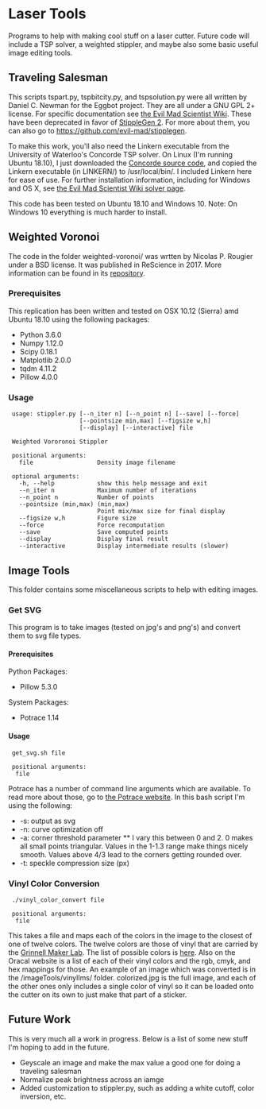 # Laser Tools
Programs to help with making cool stuff on a laser cutter. Future code will include a TSP solver, a weighted stippler, and maybe also some basic useful image editing tools.

## Traveling Salesman
This scripts tspart.py, tspbitcity.py, and tspsolution.py were all written by Daniel C. Newman for the Eggbot project. They are all under a GNU GPL 2+ license. For specific documentation see [the Evil Mad Scientist Wiki](https://wiki.evilmadscientist.com/Generating_TSP_art_from_a_stippled_image). These have been deprecated in favor of [StippleGen 2](https://github.com/evil-mad/stipplegen). For more about them, you can also go to https://github.com/evil-mad/stipplegen.


To make this work, you'll also need the Linkern executable from the University of Waterloo's Concorde TSP solver. On Linux (I'm running Ubuntu 18.10), I just downloaded the [Concorde source code](http://www.math.uwaterloo.ca/tsp/concorde/downloads/downloads.htm), and copied the Linkern executable (in LINKERN/) to /usr/local/bin/. I included Linkern here for ease of use. For further installation information, including for Windows and OS X, see [the Evil Mad Scientist Wiki solver page](https://wiki.evilmadscientist.com/Obtaining_a_TSP_solver).

This code has been tested on Ubuntu 18.10 and Windows 10. Note: On Windows 10 everything is much harder to install.


## Weighted Voronoi
The code in the folder weighted-voronoi/ was wrtten by Nicolas P. Rougier under a BSD license. It was published in ReScience in 2017. More information can be found in its [repository](https://github.com/ReScience-Archives/Rougier-2017/).

### Prerequisites

This replication has been written and tested on OSX 10.12 (Sierra) amd Ubuntu 18.10 using the
following packages:

 * Python 3.6.0
 * Numpy 1.12.0
 * Scipy 0.18.1
 * Matplotlib 2.0.0
 * tqdm 4.11.2
 * Pillow 4.0.0


### Usage

```
 usage: stippler.py [--n_iter n] [--n_point n] [--save] [--force]
                    [--pointsize min,max] [--figsize w,h]
                    [--display] [--interactive] file

 Weighted Vororonoi Stippler

 positional arguments:
   file                  Density image filename

 optional arguments:
   -h, --help            show this help message and exit
   --n_iter n            Maximum number of iterations
   --n_point n           Number of points
   --pointsize (min,max) (min,max)
                         Point mix/max size for final display
   --figsize w,h         Figure size
   --force               Force recomputation
   --save                Save computed points
   --display             Display final result
   --interactive         Display intermediate results (slower)
```

## Image Tools

This folder contains some miscellaneous scripts to help with editing images.

### Get SVG

This program is to take images (tested on jpg's and png's) and convert them to svg file types.

#### Prerequisites

Python Packages:
 * Pillow 5.3.0
 
System Packages:
 * Potrace 1.14
 
#### Usage

```
 get_svg.sh file
 
 positional arguments:
  file                  
 ```
 
Potrace has a number of command line arguments which are available. To read more about those, go to [the Potrace website](http://potrace.sourceforge.net/#usage). In this bash script I'm using the following:

 * -s: output as svg
 * -n: curve optimization off
 * -a: corner threshold parameter
 ** I vary this between 0 and 2. 0 makes all small points triangular. Values in the 1-1.3 range make things nicely smooth. Values above 4/3 lead to the corners getting rounded over.
 * -t: speckle compression size (px)

### Vinyl Color Conversion
```
 ./vinyl_color_convert file
 
 positional arguments:
  file                  
 ```
 
This takes a file and maps each of the colors in the image to the closest of one of twelve colors. The twelve colors are those of vinyl that are carried by the [Grinnell Maker Lab](grinnellmakerlab.org). The list of possible colors is [here](https://www.uscutter.com/common/images/products/large/Orafol-Oracal-631-Vinyl-2017-Colors.jpg). Also on the Oracal website is a list of each of their vinyl colors and the rgb, cmyk, and hex mappings for those. An example of an image which was converted is in the /imageTools/vinylIms/ folder. colorized.jpg is the full image, and each of the other ones only includes a single color of vinyl so it can be loaded onto the cutter on its own to just make that part of a sticker.

## Future Work
 This is very much all a work in progress. Below is a list of some new stuff I'm hoping to add in the future.
 
 * Geyscale an image and make the max value a good one for doing a traveling salesman
 * Normalize peak brightness across an iamge
 * Added customization to stippler.py, such as adding a white cutoff, color inversion, etc.
